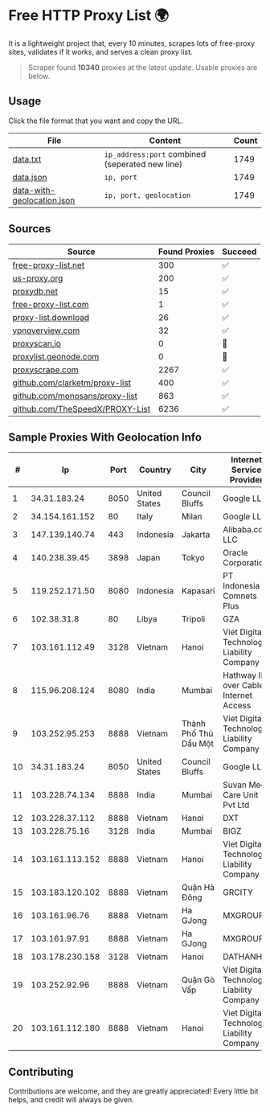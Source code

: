 
# Free HTTP Proxy List 🌍

It is a lightweight project that, every 10 minutes, scrapes lots of free-proxy sites, validates if it works, and serves a clean proxy list.


> Scraper found **10340** proxies at the latest update. Usable proxies are below.

## Usage

Click the file format that you want and copy the URL.


|File|Content|Count|
|----|-------|-----|
|[data.txt](https://raw.githubusercontent.com/themiralay/Proxy-List-World/master/data.txt)|`ip_address:port` combined (seperated new line)|1749|
|[data.json](https://raw.githubusercontent.com/themiralay/Proxy-List-World/master/data.json)|`ip, port`|1749|
|[data-with-geolocation.json](https://raw.githubusercontent.com/themiralay/Proxy-List-World/master/data-with-geolocation.json)|`ip, port, geolocation`|1749|

## Sources

|Source|Found Proxies|Succeed|
|------|-------------|-------|
|[free-proxy-list.net](https://free-proxy-list.net)|300|✅|
|[us-proxy.org](https://www.us-proxy.org)|200|✅|
|[proxydb.net](http://proxydb.net)|15|✅|
|[free-proxy-list.com](https://free-proxy-list.com/?page=&port=&type%5B%5D=http&type%5B%5D=https&up_time=0&search=Search)|1|✅|
|[proxy-list.download](https://www.proxy-list.download/HTTP)|26|✅|
|[vpnoverview.com](https://vpnoverview.com/privacy/anonymous-browsing/free-proxy-servers)|32|✅|
|[proxyscan.io](https://www.proxyscan.io)|0|🚫|
|[proxylist.geonode.com](https://proxylist.geonode.com/api/proxy-list?limit=300&page=1&sort_by=lastChecked&sort_type=desc&protocols=http,https)|0|🚫|
|[proxyscrape.com](https://api.proxyscrape.com/v2/?request=displayproxies&protocol=http&timeout=10000&country=all&ssl=all&anonymity=all)|2267|✅|
|[github.com/clarketm/proxy-list](https://raw.githubusercontent.com/clarketm/proxy-list/master/proxy-list-raw.txt)|400|✅|
|[github.com/monosans/proxy-list](https://raw.githubusercontent.com/monosans/proxy-list/main/proxies/http.txt)|863|✅|
|[github.com/TheSpeedX/PROXY-List](https://raw.githubusercontent.com/TheSpeedX/PROXY-List/master/http.txt)|6236|✅|


## Sample Proxies With Geolocation Info

|#|Ip|Port|Country|City|Internet Service Provider|
|-|--|----|-------|----|-------------------------|
|1|34.31.183.24|8050|United States|Council Bluffs|Google LLC|
|2|34.154.161.152|80|Italy|Milan|Google LLC|
|3|147.139.140.74|443|Indonesia|Jakarta|Alibaba.com LLC|
|4|140.238.39.45|3898|Japan|Tokyo|Oracle Corporation|
|5|119.252.171.50|8080|Indonesia|Kapasari|PT Indonesia Comnets Plus|
|6|102.38.31.8|80|Libya|Tripoli|GZA|
|7|103.161.112.49|3128|Vietnam|Hanoi|Viet Digital Technology Liability Company|
|8|115.96.208.124|8080|India|Mumbai|Hathway IP over Cable Internet Access|
|9|103.252.95.253|8888|Vietnam|Thành Phố Thủ Dầu Một|Viet Digital Technology Liability Company|
|10|34.31.183.24|8050|United States|Council Bluffs|Google LLC|
|11|103.228.74.134|8888|India|Mumbai|Suvan Medi Care Unit Pvt Ltd|
|12|103.228.37.112|8888|Vietnam|Hanoi|DXT|
|13|103.228.75.16|3128|India|Mumbai|BIGZ|
|14|103.161.113.152|8888|Vietnam|Hanoi|Viet Digital Technology Liability Company|
|15|103.183.120.102|8888|Vietnam|Quận Hà Đông|GRCITY|
|16|103.161.96.76|8888|Vietnam|Ha GJong|MXGROUP|
|17|103.161.97.91|8888|Vietnam|Ha GJong|MXGROUP|
|18|103.178.230.158|3128|Vietnam|Hanoi|DATHANH|
|19|103.252.92.96|8888|Vietnam|Quận Gò Vấp|Viet Digital Technology Liability Company|
|20|103.161.112.180|8888|Vietnam|Hanoi|Viet Digital Technology Liability Company|



## Contributing

Contributions are welcome, and they are greatly appreciated! Every
little bit helps, and credit will always be given.

